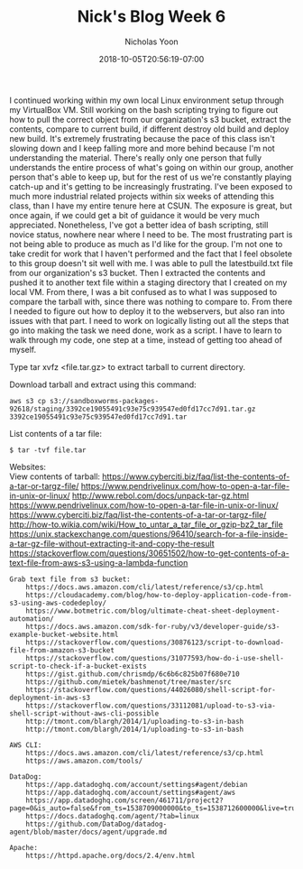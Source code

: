 ﻿---
title: "Nick's Blog Week 6"
date: 2018-10-05T20:56:19-07:00
draft: false

categories: [Project 2]
tags: []
author: "Nicholas Yoon"
---
I continued working within my own local Linux environment setup through my VirtualBox VM. Still working on the bash scripting trying to figure out how to pull the correct object from our organization's s3 bucket, extract the contents, compare to current build, if different destroy old build and deploy new build. It's extremely frustrating because the pace of this class isn't slowing down and I keep falling more and more behind because I'm not understanding the material. There's really only one person that fully understands the entire process of what's going on within our group, another person that's able to keep up, but for the rest of us we're constantly playing catch-up and it's getting to be increasingly frustrating. I've been exposed to much more industrial related projects within six weeks of attending this class, than I have my entire tenure here at CSUN. The exposure is great, but once again, if we could get a bit of guidance it would be very much appreciated. Nonetheless, I've got a better idea of bash scripting, still novice status, nowhere near where I need to be. The most frustrating part is not being able to produce as much as I'd like for the group. I'm not one to take credit for work that I haven't performed and the fact that I feel obsolete to this group doesn't sit well with me. I was able to pull the latestbuild.txt file from our organization's s3 bucket. Then I extracted the contents and pushed it to another text file within a staging directory that I created on my local VM. From there, I was a bit confused as to what I was supposed to compare the tarball with, since there was nothing to compare to. From there I needed to figure out how to deploy it to the webservers, but also ran into issues with that part. I need to work on logically listing out all the steps that go into making the task we need done, work as a script. I have to learn to walk through my code, one step at a time, instead of getting too ahead of myself.  

Type tar xvfz <file.tar.gz> to extract tarball to current directory. 

Download tarball and extract using this command:
	
	aws s3 cp s3://sandboxworms-packages-92618/staging/3392ce19055491c93e75c939547ed0fd17cc7d91.tar.gz 3392ce19055491c93e75c939547ed0fd17cc7d91.tar

List contents of a tar file:
	
	$ tar -tvf file.tar

Websites:  
	View contents of tarball:
		https://www.cyberciti.biz/faq/list-the-contents-of-a-tar-or-targz-file/
		https://www.pendrivelinux.com/how-to-open-a-tar-file-in-unix-or-linux/
		http://www.rebol.com/docs/unpack-tar-gz.html
		https://www.pendrivelinux.com/how-to-open-a-tar-file-in-unix-or-linux/
		https://www.cyberciti.biz/faq/list-the-contents-of-a-tar-or-targz-file/
		http://how-to.wikia.com/wiki/How_to_untar_a_tar_file_or_gzip-bz2_tar_file
		https://unix.stackexchange.com/questions/96410/search-for-a-file-inside-a-tar-gz-file-without-extracting-it-and-copy-the-result
		https://stackoverflow.com/questions/30651502/how-to-get-contents-of-a-text-file-from-aws-s3-using-a-lambda-function

	Grab text file from s3 bucket:
		https://docs.aws.amazon.com/cli/latest/reference/s3/cp.html
		https://cloudacademy.com/blog/how-to-deploy-application-code-from-s3-using-aws-codedeploy/
		https://www.botmetric.com/blog/ultimate-cheat-sheet-deployment-automation/
		https://docs.aws.amazon.com/sdk-for-ruby/v3/developer-guide/s3-example-bucket-website.html
		https://stackoverflow.com/questions/30876123/script-to-download-file-from-amazon-s3-bucket
		https://stackoverflow.com/questions/31077593/how-do-i-use-shell-script-to-check-if-a-bucket-exists
		https://gist.github.com/chrismdp/6c6b6c825b07f680e710
		https://github.com/mietek/bashmenot/tree/master/src
		https://stackoverflow.com/questions/44026080/shell-script-for-deployment-in-aws-s3
		https://stackoverflow.com/questions/33112081/upload-to-s3-via-shell-script-without-aws-cli-possible
		http://tmont.com/blargh/2014/1/uploading-to-s3-in-bash
		http://tmont.com/blargh/2014/1/uploading-to-s3-in-bash

	AWS CLI:
		https://docs.aws.amazon.com/cli/latest/reference/s3/cp.html
		https://aws.amazon.com/tools/

	DataDog:
		https://app.datadoghq.com/account/settings#agent/debian
		https://app.datadoghq.com/account/settings#agent/aws
		https://app.datadoghq.com/screen/461711/project2?page=0&is_auto=false&from_ts=1538709000000&to_ts=1538712600000&live=true
		https://docs.datadoghq.com/agent/?tab=linux
		https://github.com/DataDog/datadog-agent/blob/master/docs/agent/upgrade.md

	Apache: 
		https://httpd.apache.org/docs/2.4/env.html